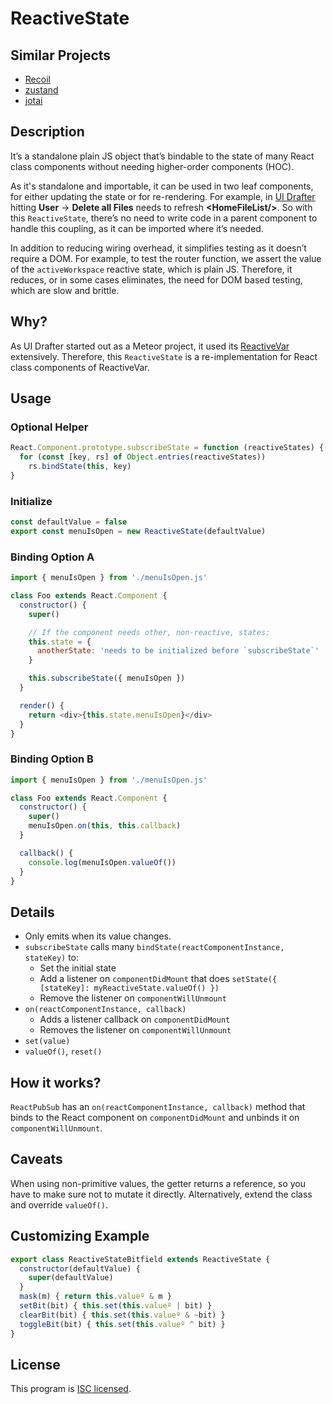 # ReactiveState

## Similar Projects
- [Recoil](https://recoiljs.org/)
- [zustand](https://github.com/pmndrs/zustand)
- [jotai](https://github.com/pmndrs/jotai)

## Description
It’s a standalone plain JS object that’s bindable to the state of many React
class components without needing higher-order components (HOC).

As it's standalone and importable, it can be used in two leaf components,
for either updating the state or for re-rendering. For example, in [UI Drafter](https://uidrafter.com) 
hitting **User** → **Delete all Files** needs to refresh **&lt;HomeFileList/>**. 
So with this `ReactiveState`, there’s no need to write code in a parent
component to handle this coupling, as it can be imported where it’s needed.

In addition to reducing wiring overhead, it simplifies testing as it doesn’t
require a DOM. For example, to test the router function, we assert the value of the
`activeWorkspace` reactive state, which is plain JS. Therefore, it reduces, or in
some cases eliminates, the need for DOM based testing, which are slow and brittle.

## Why?
As UI Drafter started out as a Meteor project, it used its
[ReactiveVar](https://docs.meteor.com/api/reactive-var.html) extensively. Therefore,
this `ReactiveState` is a re-implementation for React class components of ReactiveVar.

## Usage
### Optional Helper
```js
React.Component.prototype.subscribeState = function (reactiveStates) {
  for (const [key, rs] of Object.entries(reactiveStates))
    rs.bindState(this, key)
}
```

### Initialize
```js
const defaultValue = false
export const menuIsOpen = new ReactiveState(defaultValue)
```

### Binding Option A
```js
import { menuIsOpen } from './menuIsOpen.js'

class Foo extends React.Component {
  constructor() {
    super()

    // If the component needs other, non-reactive, states:
    this.state = {
      anotherState: 'needs to be initialized before `subscribeState`'
    }

    this.subscribeState({ menuIsOpen })
  }

  render() {
    return <div>{this.state.menuIsOpen}</div>
  }
}
```


### Binding Option B
```js
import { menuIsOpen } from './menuIsOpen.js'

class Foo extends React.Component {
  constructor() {
    super()
    menuIsOpen.on(this, this.callback)
  }

  callback() {
    console.log(menuIsOpen.valueOf())
  }
}
```


## Details
- Only emits when its value changes.
- `subscribeState` calls many `bindState(reactComponentInstance, stateKey)` to:
    - Set the initial state
    - Add a listener on `componentDidMount` that does `setState({ [stateKey]: myReactiveState.valueOf() })`
    - Remove the listener on `componentWillUnmount`
- `on(reactComponentInstance, callback)`
    - Adds a listener callback on `componentDidMount`
    - Removes the listener on `componentWillUnmount`
- `set(value)` 
- `valueOf()`, `reset()`


## How it works?
`ReactPubSub` has an `on(reactComponentInstance, callback)` method that binds to the
React component on `componentDidMount` and unbinds it on `componentWillUnmount`.


## Caveats
When using non-primitive values, the getter returns a reference, so you have to make
sure not to mutate it directly. Alternatively, extend the class and override `valueOf()`.


## Customizing Example
```js
export class ReactiveStateBitfield extends ReactiveState {
  constructor(defaultValue) { 
    super(defaultValue) 
  }
  mask(m) { return this.valueº & m }
  setBit(bit) { this.set(this.valueº | bit) }
  clearBit(bit) { this.set(this.valueº & ~bit) }
  toggleBit(bit) { this.set(this.valueº ^ bit) }
}
```


## License
This program is [ISC licensed](../LICENSE).
